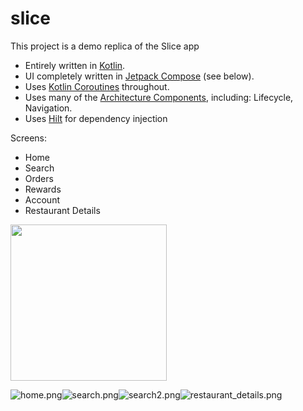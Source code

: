 # slice

This project is a demo replica of the Slice app

* Entirely written in [Kotlin](https://kotlinlang.org/).
* UI completely written in [Jetpack Compose](https://developer.android.com/jetpack/compose) (see below).
* Uses [Kotlin Coroutines](https://kotlinlang.org/docs/reference/coroutines/coroutines-guide.html) throughout.
* Uses many of the [Architecture Components](https://developer.android.com/topic/libraries/architecture/), including: Lifecycle, Navigation.
* Uses [Hilt](https://dagger.dev/hilt/) for dependency injection

Screens:
* Home
* Search
* Orders 
* Rewards
* Account
* Restaurant Details

[<img src="image.png" width="250"/>](screenshots%2Fhome.png)


![home.png](screenshots%2Fhome.png)![search.png](screenshots%2Fsearch.png)![search2.png](screenshots%2Fsearch2.png)![restaurant_details.png](screenshots%2Frestaurant_details.png)